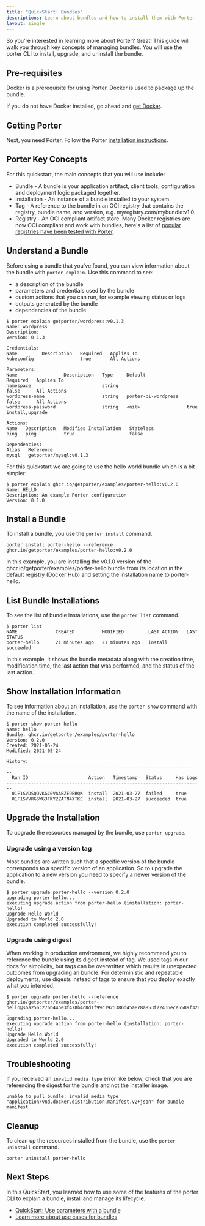 ```yaml
---
title: "QuickStart: Bundles"
descriptions: Learn about bundles and how to install them with Porter
layout: single
---
```


So you're interested in learning more about Porter? Great! This guide will walk you through key concepts of managing bundles. You will use the porter CLI to install, upgrade, and uninstall the bundle. 

## Pre-requisites

Docker is a prerequisite for using Porter. Docker is used to package up the bundle. 

If you do not have Docker installed, go ahead and [get Docker](https://docs.docker.com/get-docker/). 

## Getting Porter

Next, you need Porter. Follow the Porter [installation instructions](/install/).

## Porter Key Concepts 

For this quickstart, the main concepts that you will use include:

* Bundle - A bundle is your application artifact, client tools, configuration and deployment logic packaged together. 
* Installation - An instance of a bundle installed to your system.
* Tag - A reference to the bundle in an OCI registry that contains the registry, bundle name, and version, e.g. myregistry.com/mybundle:v1.0.
* Registry - An OCI compliant artifact store.
  Many Docker registries are now OCI compliant and work with bundles, here's a list of [popular registries have been tested with Porter](/compatible-registries).

## Understand a Bundle

Before using a bundle that you've found, you can view information about the bundle with `porter explain`.
Use this command to see:
* a description of the bundle
* parameters and credentials used by the bundle
* custom actions that you can run, for example viewing status or logs
* outputs generated by the bundle
* dependencies of the bundle

```console
$ porter explain getporter/wordpress:v0.1.3
Name: wordpress
Description:
Version: 0.1.3

Credentials:
Name         Description   Required   Applies To
kubeconfig                 true       All Actions

Parameters:
Name                 Description   Type     Default               Required   Applies To
namespace                          string                         false      All Actions
wordpress-name                     string   porter-ci-wordpress   false      All Actions
wordpress-password                 string   <nil>                 true       install,upgrade

Actions:
Name   Description   Modifies Installation   Stateless
ping   ping          true                    false

Dependencies:
Alias   Reference
mysql   getporter/mysql:v0.1.3
```

For this quickstart we are going to use the hello world bundle which is a bit simpler:

```console
$ porter explain ghcr.io/getporter/examples/porter-hello:v0.2.0
Name: HELLO
Description: An example Porter configuration
Version: 0.1.0
```

## Install a Bundle

To install a bundle, you use the `porter install` command. 

```
porter install porter-hello --reference ghcr.io/getporter/examples/porter-hello:v0.2.0
```

In this example, you are installing the v0.1.0 version of the ghcr.io/getporter/examples/porter-hello bundle from its location in the default registry (Docker Hub) and setting the installation name to porter-hello.

## List Bundle Installations

To see the list of bundle installations, use the `porter list` command.

```console
$ porter list
NAME              CREATED          MODIFIED         LAST ACTION   LAST STATUS
porter-hello      21 minutes ago   21 minutes ago   install       succeeded
```

In this example, it shows the bundle metadata along with the creation time, modification time, the last action that was performed, and the status of the last action.

## Show Installation Information

To see information about an installation, use the `porter show` command with the name of the installation.

```console
$ porter show porter-hello
Name: hello
Bundle: ghcr.io/getporter/examples/porter-hello
Version: 0.2.0
Created: 2021-05-24
Modified: 2021-05-24

History:
------------------------------------------------------------------------
  Run ID                      Action   Timestamp   Status     Has Logs
------------------------------------------------------------------------
  01F1SVDSQDVKGC0VAABZE9ERQK  install  2021-03-27  failed     true
  01F1SVVRGSWG3FKY2ZATN4XTKC  install  2021-03-27  succeeded  true
```


## Upgrade the Installation

To upgrade the resources managed by the bundle, use `porter upgrade`.
### Upgrade using a version tag
Most bundles are written such that a specific version of the bundle corresponds to a specific version of an application.
So to upgrade the application to a new version you need to specify a newer version of the bundle.

```console
$ porter upgrade porter-hello --version 0.2.0
upgrading porter-hello...
executing upgrade action from porter-hello (installation: porter-hello)
Upgrade Hello World
Upgraded to World 2.0
execution completed successfully!
```

### Upgrade using digest

When working in production environment, we highly recommend you to reference the bundle using its digest instead of tag. We used tags in our docs for simplicity, but tags can be overwritten which results in unexpected outcomes from upgrading an bundle.
For deterministic and repeatable deployments, use digests instead of tags to ensure that you deploy exactly what you intended.

```console
$ porter upgrade porter-hello --reference ghcr.io/getporter/examples/porter-hello@sha256:276b44be3f478b4c8d1f99c1925386d45a878a853f22436ece5589f32e9df384
_
upgrading porter-hello...
executing upgrade action from porter-hello (installation: porter-hello)
Upgrade Hello World
Upgraded to World 2.0
execution completed successfully!
```

## Troubleshooting

If you received an `invalid media type` error like below, check that you are referencing the digest for the bundle and not the installer image.

```plain
unable to pull bundle: invalid media type "application/vnd.docker.distribution.manifest.v2+json" for bundle manifest
```

## Cleanup

To clean up the resources installed from the bundle, use the `porter uninstall` command. 

```
porter uninstall porter-hello
```

## Next Steps 

In this QuickStart, you learned how to use some of the features of the porter CLI to explain a bundle, install and manage its lifecycle.

* [QuickStart: Use parameters with a bundle](/quickstart/parameters/)
* [Learn more about use cases for bundles](/learning/#the-devil-is-in-the-deployments-bundle-use-cases)
